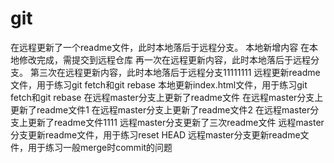 # git
在远程更新了一个readme文件，此时本地落后于远程分支。
本地新增内容
在本地修改完成，需提交到远程仓库
再一次在远程更新内容，此时本地落后于远程分支。
第三次在远程更新内容，此时本地落后于远程分支11111111
远程更新readme文件，用于练习git fetch和git rebase
本地更新index.html文件，用于练习git fetch和git rebase
在远程master分支上更新了readme文件
在远程master分支上更新了readme文件1
在远程master分支上更新了readme文件2
在远程master分支上更新了readme文件1111
远程master分支更新了三次readme文件
远程master分支更新readme文件，用于练习reset HEAD
远程master分支更新readme文件，用于练习一般merge时commit的问题
